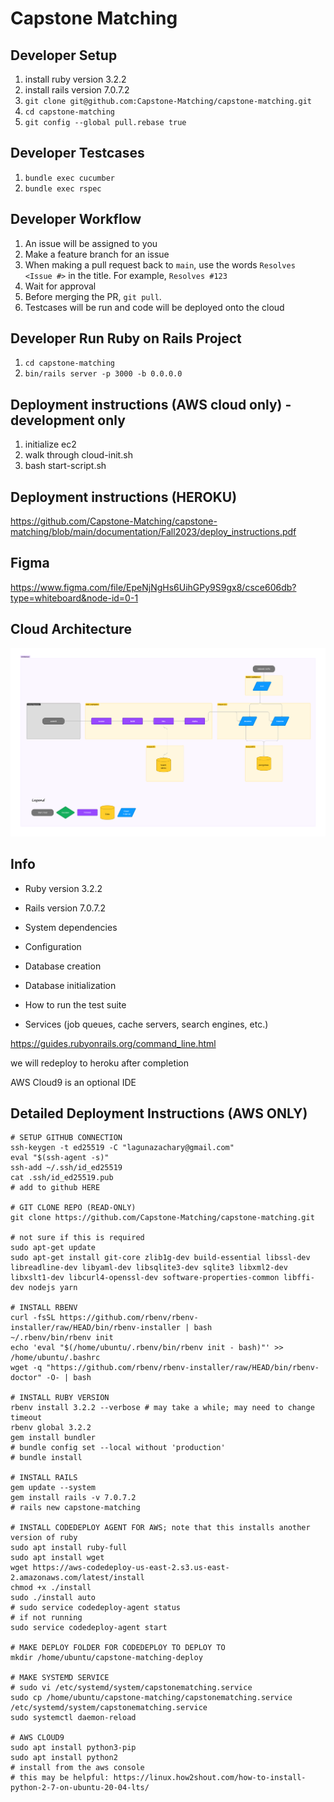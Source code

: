# Capstone Matching

## Developer Setup
1. install ruby version 3.2.2
2. install rails version 7.0.7.2
3. ```git clone git@github.com:Capstone-Matching/capstone-matching.git```
4. ```cd capstone-matching```
5. ```git config --global pull.rebase true```

## Developer Testcases
1. ```bundle exec cucumber```
1. ```bundle exec rspec```

## Developer Workflow
1. An issue will be assigned to you
2. Make a feature branch for an issue
3. When making a pull request back to ```main```, use the words ```Resolves <Issue #>``` in the title. For example, ```Resolves #123```
4. Wait for approval
5. Before merging the PR, ```git pull```.
6. Testcases will be run and code will be deployed onto the cloud

## Developer Run Ruby on Rails Project
1. ```cd capstone-matching```
2. ```bin/rails server -p 3000 -b 0.0.0.0```

## Deployment instructions (AWS cloud only) - development only
1. initialize ec2
2. walk through cloud-init.sh
3. bash start-script.sh

## Deployment instructions (HEROKU)
https://github.com/Capstone-Matching/capstone-matching/blob/main/documentation/Fall2023/deploy_instructions.pdf

## Figma
https://www.figma.com/file/EpeNjNgHs6UihGPy9S9gx8/csce606db?type=whiteboard&node-id=0-1

## Cloud Architecture
![Alt text](.cloud/capstone-matching-cloud.png)


## Info
* Ruby version
3.2.2

* Rails version
7.0.7.2

* System dependencies

* Configuration

* Database creation

* Database initialization

* How to run the test suite

* Services (job queues, cache servers, search engines, etc.)

https://guides.rubyonrails.org/command_line.html

we will redeploy to heroku after completion

AWS Cloud9 is an optional IDE

## Detailed Deployment Instructions (AWS ONLY)
```
# SETUP GITHUB CONNECTION
ssh-keygen -t ed25519 -C "lagunazachary@gmail.com"
eval "$(ssh-agent -s)"
ssh-add ~/.ssh/id_ed25519
cat .ssh/id_ed25519.pub 
# add to github HERE

# GIT CLONE REPO (READ-ONLY)
git clone https://github.com/Capstone-Matching/capstone-matching.git

# not sure if this is required
sudo apt-get update 
sudo apt-get install git-core zlib1g-dev build-essential libssl-dev libreadline-dev libyaml-dev libsqlite3-dev sqlite3 libxml2-dev libxslt1-dev libcurl4-openssl-dev software-properties-common libffi-dev nodejs yarn

# INSTALL RBENV
curl -fsSL https://github.com/rbenv/rbenv-installer/raw/HEAD/bin/rbenv-installer | bash
~/.rbenv/bin/rbenv init
echo 'eval "$(/home/ubuntu/.rbenv/bin/rbenv init - bash)"' >> /home/ubuntu/.bashrc
wget -q "https://github.com/rbenv/rbenv-installer/raw/HEAD/bin/rbenv-doctor" -O- | bash

# INSTALL RUBY VERSION
rbenv install 3.2.2 --verbose # may take a while; may need to change timeout
rbenv global 3.2.2
gem install bundler
# bundle config set --local without 'production'
# bundle install

# INSTALL RAILS
gem update --system
gem install rails -v 7.0.7.2
# rails new capstone-matching

# INSTALL CODEDEPLOY AGENT FOR AWS; note that this installs another version of ruby
sudo apt install ruby-full
sudo apt install wget
wget https://aws-codedeploy-us-east-2.s3.us-east-2.amazonaws.com/latest/install
chmod +x ./install
sudo ./install auto
# sudo service codedeploy-agent status
# if not running
sudo service codedeploy-agent start

# MAKE DEPLOY FOLDER FOR CODEDEPLOY TO DEPLOY TO
mkdir /home/ubuntu/capstone-matching-deploy

# MAKE SYSTEMD SERVICE
# sudo vi /etc/systemd/system/capstonematching.service
sudo cp /home/ubuntu/capstone-matching/capstonematching.service /etc/systemd/system/capstonematching.service
sudo systemctl daemon-reload

# AWS CLOUD9
sudo apt install python3-pip
sudo apt install python2
# install from the aws console
# this may be helpful: https://linux.how2shout.com/how-to-install-python-2-7-on-ubuntu-20-04-lts/

```
